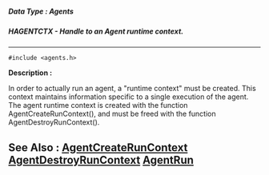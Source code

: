 ##### Data Type : Agents
##### HAGENTCTX - Handle to an Agent runtime context.
---
```
#include <agents.h>
```
**Description :**

In order to actually run an agent, a "runtime context" must be created.  This 
context maintains information specific to a single execution of the agent.  The 
agent runtime context is created with the function AgentCreateRunContext(), and 
must be freed with the function AgentDestroyRunContext().

**See Also :**
[AgentCreateRunContext](/domino-c-api-docs/reference/Func/AgentCreateRunContext)
[AgentDestroyRunContext](/domino-c-api-docs/reference/Func/AgentDestroyRunContext)
[AgentRun](/domino-c-api-docs/reference/Func/AgentRun)
---
